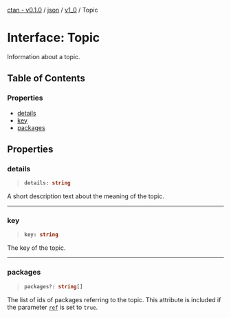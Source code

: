 [ctan - v0.1.0](../README.md) / [json](../modules/json.md) / [v1\_0](../modules/json.v1_0.md) / Topic

# Interface: Topic

Information about a topic.

## Table of Contents

### Properties

- [details](json.v1_0.Topic.md#details)
- [key](json.v1_0.Topic.md#key)
- [packages](json.v1_0.Topic.md#packages)

## Properties

### details

> <b>
>
> ```typescript
> details: string
> ```
>
> </b>

A short description text about the meaning of the topic.

<dl>

</dl>

___

### key

> <b>
>
> ```typescript
> key: string
> ```
>
> </b>

The key of the topic.

<dl>

</dl>

___

### packages

> <b>
>
> ```typescript
> packages?: string[]
> ```
>
> </b>

The list of ids of packages referring to the topic.
This attribute is included
if the parameter [`ref`](json.v1_0.TopicParameters.md#ref) is set to `true`.

<dl>

</dl>
